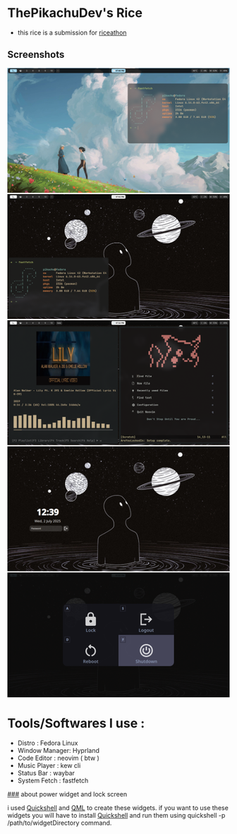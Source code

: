 # ThePikachuDev's Rice 

- this rice is a submission for [riceathon](https://riceathon.hackclub.com/)

## Screenshots 
![lightScreen_fastfetch](./previews/lightScreen_fastfetch.png)
![darkScreen_fastfetch](./previews/darkScreen_fastfetch.png)
![kew_nvim](./previews/kew_nvim.png)
![lock_screen](./previews/lock_screen.webp)
![myOwn_Power_widget](./previews/myOwn_Power_widget.png)

# Tools/Softwares I use :

- Distro : Fedora Linux
- Window Manager: Hyprland
- Code Editor : neovim ( btw )
- Music Player : kew cli 
- Status Bar : waybar
- System Fetch : fastfetch 

[###](###) about power widget and lock screen 

i used [Quickshell](https://quickshell.outfoxxed.me/) and [QML](https://doc.qt.io/) to create these widgets.
if you want to use these widgets you will have to install [Quickshell](https://quickshell.outfoxxed.me/docs/guide/install-setup/) and run them using quickshell -p /path/to/widgetDirectory command.

